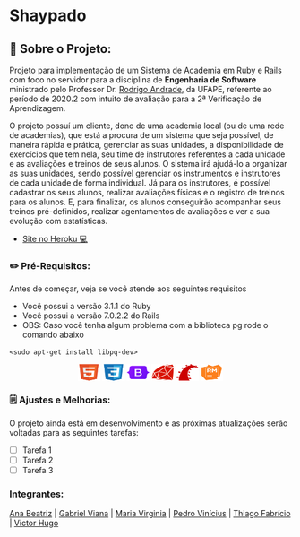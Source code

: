 # Shaypado

## 📌 Sobre o Projeto:

Projeto para implementação de um Sistema de Academia em Ruby e Rails com foco no servidor para a disciplina de __Engenharia de Software__ ministrado pelo Professor Dr. [Rodrigo Andrade](https://github.com/rcaa), da UFAPE, referente ao período de 2020.2 com intuito de avaliação para a 2ª Verificação de Aprendizagem.

O projeto possuí um cliente, dono de uma academia local (ou de uma rede de academias), que está a procura de um sistema que seja possível, de maneira rápida e prática, gerenciar as suas unidades, a disponibilidade de exercícios que tem nela, seu time de instrutores referentes a cada unidade e as avaliações e treinos de seus alunos. O sistema irá ajudá-lo a organizar as suas unidades, sendo possível gerenciar os instrumentos e instrutores de cada unidade de forma individual. Já para os instrutores, é possível cadastrar os seus alunos, realizar avaliações físicas e o registro de treinos para os alunos. E, para finalizar, os alunos conseguirão acompanhar seus treinos pré-definidos, realizar agentamentos de avaliações e ver a sua evolução com estatísticas.

* [Site no Heroku 💻](https://shaypado.herokuapp.com/)

### ✏️ Pré-Requisitos:

Antes de começar, veja se você atende aos seguintes requisitos

* Você possui a versão 3.1.1 do Ruby
* Você possui a versão 7.0.2.2 do Rails
* OBS: Caso você tenha algum problema com a biblioteca pg rode o comando abaixo

```
<sudo apt-get install libpq-dev>
```

<div align="center">
  <img align="center" alt="HTML" height="30" width="40" src="https://github.com/devicons/devicon/blob/master/icons/html5/html5-original.svg">
    <img align="center" alt="CSS" height="30" width="40" src="https://github.com/devicons/devicon/blob/master/icons/css3/css3-original.svg">
    <img align="center" alt="Bootstrap" height="30" width="40" src="https://github.com/devicons/devicon/blob/master/icons/bootstrap/bootstrap-original.svg">
  <img align="center" alt="Ruby" height="30" width="40" src="https://github.com/devicons/devicon/blob/master/icons/ruby/ruby-plain.svg">
    <img align="center" alt="Rails" height="30" width="40" src="https://github.com/devicons/devicon/blob/master/icons/rails/rails-plain.svg">
    <img align="center" alt="RubyMine" height="30" width="40" src="https://github.com/devicons/devicon/blob/master/icons/rubymine/rubymine-plain.svg">

  
  </div>

### 🗒️ Ajustes e Melhorias:

O projeto ainda está em desenvolvimento e as próximas atualizações serão voltadas para as seguintes tarefas:

- [ ] Tarefa 1
- [ ] Tarefa 2
- [ ] Tarefa 3

### Integrantes: 

[Ana Beatriz](https://github.com/beatrizAVanderlei) | [Gabriel Viana](https://github.com/vngabriel) | [Maria Virginia](https://github.com/mvmendoncas) | [Pedro Vinícius](https://github.com/PedroViniciusMelo) | [Thiago Fabrício](https://github.com/ThFabricio) | [Victor Hugo](https://github.com/Victor-Andrade)
